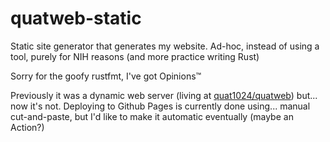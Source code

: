 # quatweb-static

Static site generator that generates my website. Ad-hoc, instead of using a tool, purely for NIH reasons (and more practice writing Rust)

Sorry for the goofy rustfmt, I've got Opinions™

Previously it was a dynamic web server (living at [quat1024/quatweb](https://github.com/quat1024/quatweb)) but... now it's not. Deploying to Github Pages is currently done using... manual cut-and-paste, but I'd like to make it automatic eventually (maybe an Action?)